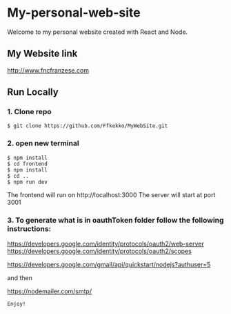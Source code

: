 # My-personal-web-site

Welcome to my personal website created with React and Node.

## My Website link
http://www.fncfranzese.com


## Run Locally
### 1. Clone repo

```
$ git clone https://github.com/Ffkekko/MyWebSite.git

```
### 2. open new terminal
```
$ npm install
$ cd frontend
$ npm install
$ cd ..
$ npm run dev
```

The frontend will run on  http://localhost:3000
The server will start at port 3001


### 3. To generate what is in oauthToken folder follow the following instructions:
https://developers.google.com/identity/protocols/oauth2/web-server
https://developers.google.com/identity/protocols/oauth2/scopes

https://developers.google.com/gmail/api/quickstart/nodejs?authuser=5

and then

https://nodemailer.com/smtp/

```
Enjoy!
```